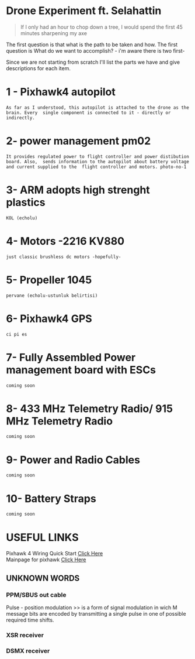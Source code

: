 # Drone Experiment ft. Selahattin

> If I only had an hour to chop down a tree, I would spend the first 45 minutes sharpening my axe  

The first question is that what is the path to be taken and how. 
The first question is What do we want to accomplish? - i'm aware there is two first- 

Since we are not starting from scratch I'll list the parts we have and give descriptions for each item. 

# 1 - Pixhawk4 autopilot   
    As far as I understood, this autopilot is attached to the drone as the brain. Every  single component is connected to it - directly or indirectly. 
# 2- power management pm02  
    It provides regulated power to flight controller and power distibution board. Also,  sends information to the autopilot about battery voltage and current supplied to the  flight controller and motors. photo-no-1 
# 3- ARM adopts high strenght plastics  
    KOL (echolu) 
# 4- Motors -2216 KV880 
    just classic brushless dc motors -hopefully- 
# 5- Propeller 1045 
    pervane (echolu-ustunluk belirtisi) 
# 6- Pixhawk4 GPS   
    ci pi es 
# 7- Fully Assembled Power management board with ESCs  
    coming soon 
# 8- 433 MHz Telemetry Radio/ 915 MHz Telemetry Radio  
    coming soon 
# 9- Power and Radio Cables 
    coming soon 
# 10- Battery Straps 
    coming soon 


# USEFUL LINKS 
Pixhawk 4 Wiring Quick Start [Click Here](https://docs.px4.io/main/en/assembly/quick_start_pixhawk4.html)  
Mainpage for pixhawk [Click Here](https://pixhawk.org)  








## UNKNOWN WORDS
### PPM/SBUS out cable
   Pulse - position modulation >> is a form of signal modulation in wich M message bits are encoded by transmitting a single pulse in one of possible required time shifts. 
### XSR receiver 
### DSMX receiver 
